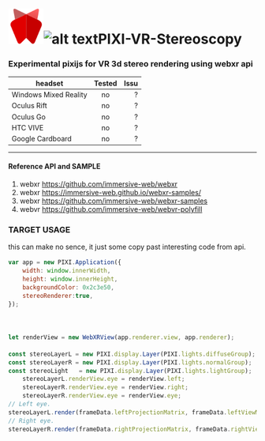 # ![alt text](https://github.com/immersive-web/webxr/blob/master/images/spec-logo.png?raw=true "webxr")![alt text](https://images.opencollective.com/pixijs/f97b489/logo.png?raw=true "webxr")PIXI-VR-Stereoscopy
### Experimental pixijs for VR 3d stereo rendering using webxr api

| headset       | Tested        | Issu  |
| ------------- |:-------------:| -----:|
| Windows Mixed Reality | no | ? |
| Oculus  Rift              | no | ? |
| Oculus  Go                | no | ? |
| HTC     VIVE              | no | ? |
| Google  Cardboard         | no | ? |
---

#### Reference API and SAMPLE
1. webxr <https://github.com/immersive-web/webxr>
2. webxr <https://immersive-web.github.io/webxr-samples/>
2. webxr <https://github.com/immersive-web/webxr-samples>
2. webvr <https://github.com/immersive-web/webvr-polyfill>


### TARGET USAGE ###
this can make no sence, it just some copy past interesting code from api.

```js
var app = new PIXI.Application({
    width: window.innerWidth,
    height: window.innerHeight,
    backgroundColor: 0x2c3e50,
    stereoRenderer:true,
});



let renderView = new WebXRView(app.renderer.view, app.renderer);

const stereoLayerL = new PIXI.display.Layer(PIXI.lights.diffuseGroup);
const stereoLayerR = new PIXI.display.Layer(PIXI.lights.normalGroup);
const stereoLight   = new PIXI.display.Layer(PIXI.lights.lightGroup);
    stereoLayerL.renderView.eye = renderView.left;
    stereoLayerR.renderView.eye = renderView.right;
    stereoLayerR.renderView.eye = renderView.eye;
// Left eye.
stereoLayerL.render(frameData.leftProjectionMatrix, frameData.leftViewMatrix, stats, t);
// Right eye.
stereoLayerR.render(frameData.rightProjectionMatrix, frameData.rightViewMatrix, stats, t);
```